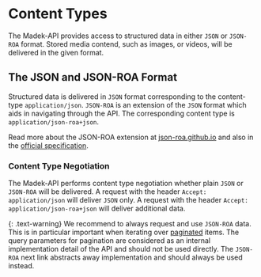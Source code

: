 # Content Types

The Madek-API provides access to structured data in either `JSON` or `JSON-ROA`
format. Stored media contend, such as images, or videos, will be delivered in
the given format.

## The JSON and JSON-ROA Format

Structured data is delivered in `JSON` format corresponding to the content-type
`application/json`. `JSON-ROA` is an extension of the `JSON` format which aids
in navigating through the API. The corresponding content type is
`application/json-roa+json`.

Read more about the JSON-ROA extension at [json-roa.github.io](http://json-roa.github.io/)
and also in the [official specification](http://json-roa.github.io/specification.html).

### Content Type Negotiation

The Madek-API performs content type negotiation whether plain `JSON` or
`JSON-ROA` will be delivered. A request with the header `Accept:
application/json` will deliver `JSON` only. A request with the header `Accept:
application/json-roa+json` will deliver additional data.

{: .text-warning}
We recommend to always request and use `JSON-ROA` data. This is in particular
important when iterating over [paginated](https://en.wikipedia.org/wiki/Pagination#Pagination_in_web_content) items. The query parameters for
pagination are considered as an internal implementation detail of the API and
should not be used directly. The `JSON-ROA` next link abstracts away
implementation and should always be used instead.
